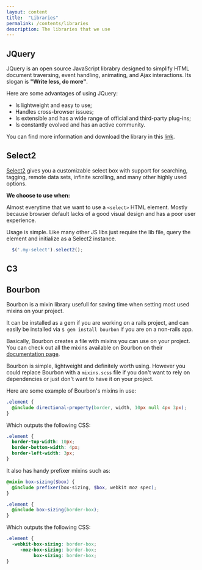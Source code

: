 ```yaml
---
layout: content
title:  "Libraries"
permalink: /contents/libraries
description: The libraries that we use
---
```


## JQuery

JQuery is an open source JavaScript librabry designed to simplify HTML document traversing,
event handling, animating, and Ajax interactions. Its slogan is **"Write less, do more"**.

Here are some advantages of using JQuery:

- Is lightweight and easy to use;
- Handles cross-browser issues;
- Is extensible and has a wide range of official and third-party plug-ins;
- Is constantly evolved and has an active community.

You can find more information and download the library in this [link](http://learn.jquery.com/).

## Select2

[Select2](https://select2.github.io/) gives you a customizable select box with support for searching, tagging, remote data sets, infinite scrolling, and many other highly used options.

**We choose to use when:**

Almost everytime that we want to use a `<select>` HTML element. Mostly because browser default lacks of a good visual design and has a poor user experience.

Usage is simple. Like many other JS libs just require the lib file, query the element and initialize as a Select2 instance.

```javascript
  $('.my-select').select2();
```

## C3

## Bourbon

Bourbon is a mixin library usefull for saving time when setting most used mixins on your project.

It can be installed as a gem if you are working on a rails project, and can easily be installed via `$ gem install bourbon` if you are on a non-rails app.

Basically, Bourbon creates a file with mixins you can use on your project. You can check out all the mixins available on Bourbon on their [documentation page](http://bourbon.io/docs/).

Bourbon is simple, lightweight and definitely worth using. However you could replace Bourbon with a `mixins.scss` file if you don't want to rely on dependencies or just don't want to have it on your project.

Here are some example of Bourbon's mixins in use:

```scss
.element {
  @include directional-property(border, width, 10px null 4px 3px);
}
```

Which outputs the following CSS:

```css
.element {
  border-top-width: 10px;
  border-bottom-width: 4px;
  border-left-width: 3px;
}
```

It also has handy prefixer mixins such as:

```scss
@mixin box-sizing($box) {
  @include prefixer(box-sizing, $box, webkit moz spec);
}

.element {
  @include box-sizing(border-box);
}
```

Which outputs the following CSS:

```css
.element {
  -webkit-box-sizing: border-box;
     -moz-box-sizing: border-box;
          box-sizing: border-box;
}
```
